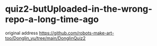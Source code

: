 # quiz2-butUploaded-in-the-wrong-repo-a-long-time-ago
original address https://github.com/robots-make-art-too/Donglin_yu/tree/main/DonglinQuiz2
